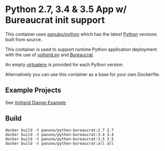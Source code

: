 # Python 2.7, 3.4 & 3.5 App w/ Bureaucrat init support

This container uses [panubo/python](https://hub.docker.com/r/panubo/python/) which has the latest [Python](http://python.org) versions built from source. 

This container is used to support runtime Python application deployment with the use of [voltgrid.py](https://github.com/voltgrid/voltgrid-pie) and [Bureaucrat](https://github.com/adlibre/python-bureaucrat).

An empty [virtualenv](https://github.com/pypa/virtualenv) is provided for each Python version.

Alternatively you can use this container as a base for your own Dockerfile.

## Example Projects

See [Voltgrid Django Example](https://github.com/voltgrid/voltgrid-django-example).

## Build

    docker build -t panuno/python-bureaucrat:2.7 2.7
    docker build -t panuno/python-bureaucrat:3.4 3.4
    docker build -t panuno/python-bureaucrat:3.5 3.5
    docker build -t panuno/python-bureaucrat:all all
